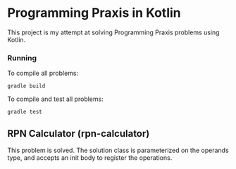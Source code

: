 # Programming Praxis in Kotlin

This project is my attempt at solving Programming Praxis problems
using Kotlin.

### Running

To compile all problems:

	gradle build

To compile and test all problems:

	gradle test

## RPN Calculator (rpn-calculator)

This problem is solved. The solution class is parameterized on the 
operands type, and accepts an init body to register the operations.